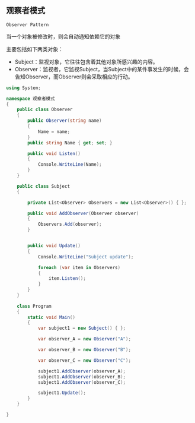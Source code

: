## 观察者模式

```Observer Pattern```

当一个对象被修改时，则会自动通知依赖它的对象


主要包括如下两类对象：

* Subject：监视对象，它往往包含着其他对象所感兴趣的内容。
* Observer：监视者，它监视Subject，当Subject中的某件事发生的时候，会告知Observer，而Observer则会采取相应的行动。


```c#
using System;

namespace 观察者模式
{
    public class Observer
    {
        public Observer(string name)
        {
            Name = name;
        }
        public string Name { get; set; }

        public void Listen()
        {
            Console.WriteLine(Name);
        }
    }

    public class Subject
    {

        private List<Observer> Observers = new List<Observer>() { };

        public void AddObserver(Observer observer)
        {
            Observers.Add(observer);
        }


        public void Update()
        {
            Console.WriteLine("Subject update");

            foreach (var item in Observers)
            {
                item.Listen();
            }
        }
    }
    
    class Program
    {
        static void Main()
        {
            var subject1 = new Subject() { };

            var observer_A = new Observer("A");

            var observer_B = new Observer("B");

            var observer_C = new Observer("C");

            subject1.AddObserver(observer_A);
            subject1.AddObserver(observer_B);
            subject1.AddObserver(observer_C);

            subject1.Update();
        }
    }

}




```